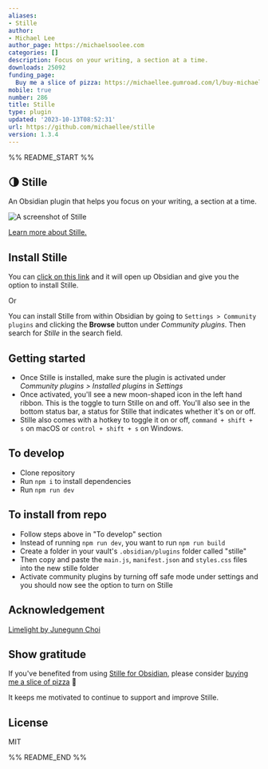 ```yaml
---
aliases:
- Stille
author:
- Michael Lee
author_page: https://michaelsoolee.com
categories: []
description: Focus on your writing, a section at a time.
downloads: 25092
funding_page:
  Buy me a slice of pizza: https://michaellee.gumroad.com/l/buy-michael-pizza
mobile: true
number: 286
title: Stille
type: plugin
updated: '2023-10-13T08:52:31'
url: https://github.com/michaellee/stille
version: 1.3.4
---
```


%% README_START %%

## 🌗 Stille

An Obsidian plugin that helps you focus on your writing, a section at a time.

![A screenshot of Stille](https://user-images.githubusercontent.com/1329644/197059096-7a3ad259-6fc3-4471-8f0b-e28c551152eb.png)

[Learn more about Stille.](https://michaelsoolee.com/obsidian-focus-plugin-stille/)

## Install Stille
You can [click on this link](https://obsidian.md/plugins?id=obsidian-stille) and it will open up Obsidian and give you the option to install Stille.

Or

You can install Stille from within Obsidian by going to `Settings > Community plugins` and clicking the **Browse** button under *Community plugins*. Then search for *Stille* in the search field.

## Getting started
- Once Stille is installed, make sure the plugin is activated under *Community plugins > Installed plugins* in *Settings*
- Once activated, you'll see a new moon-shaped icon in the left hand ribbon. This is the toggle to turn Stille on and off. You'll also see in the bottom status bar, a status for Stille that indicates whether it's on or off.
- Stille also comes with a hotkey to toggle it on or off, `command + shift + s` on macOS or `control + shift + s` on Windows.

## To develop

- Clone repository
- Run `npm i` to install dependencies
- Run `npm run dev`

## To install from repo

- Follow steps above in "To develop" section
- Instead of running `npm run dev`, you want to run `npm run build`
- Create a folder in your vault's `.obsidian/plugins` folder called "stille"
- Then copy and paste the `main.js`, `manifest.json` and `styles.css` files into the new stille folder
- Activate community plugins by turning off safe mode under settings and you should now see the option to turn on Stille

## Acknowledgement

[Limelight by Junegunn Choi](https://github.com/junegunn/limelight.vim)

## Show gratitude
If you've benefited from using [Stille for Obsidian](https://obsidian.md/plugins?id=obsidian-stille), please consider [buying me a slice of pizza](https://michaellee.gumroad.com/l/buy-michael-pizza) :pizza:

It keeps me motivated to continue to support and improve Stille.

## License

MIT


%% README_END %%